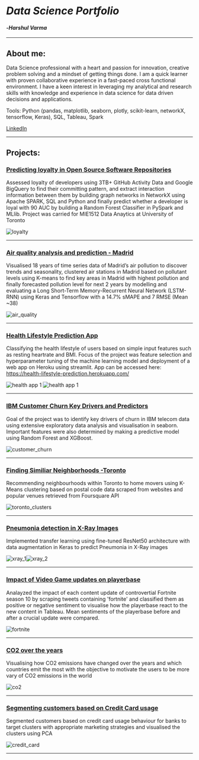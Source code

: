 # *Data Science Portfolio*
#### -*Harshul Varma*
***
## About me:

Data Science professional with a heart and passion for innovation, creative problem solving and a mindset of getting things done. I am a quick learner with proven collaborative experience in a fast-paced cross functional environment. I have a keen interest in leveraging my analytical and research skills with knowledge and experience in data science for data driven decisions and applications. 

Tools: Python (pandas, matplotlib, seaborn, plotly, scikit-learn, networkX, tensorflow, Keras), SQL, Tableau, Spark 

[LinkedIn](https://www.linkedin.com/in/harshulvarma/)

***
## Projects:

### [Predicting loyalty in Open Source Software Repositories](https://nbviewer.jupyter.org/github/harshulvarma/Portfolio/blob/master/LoyaltyInGitHub.ipynb)

Assessed loyalty of developers using 3TB+ GitHub Activity Data and Google BigQuery to find their committing pattern, and extract interaction information between them by building graph networks in NetworkX using Apache SPARK, SQL and Python and finally predict whether a developer is loyal with 90 AUC by building a Random Forest Classifier in PySpark and MLlib. Project was carried for MIE1512 Data Anaytics at University of Toronto

![loyalty](Images/loyal.png)

***

### [Air quality analysis and prediction - Madrid](https://nbviewer.jupyter.org/github/harshulvarma/Portfolio/blob/master/air_quality_analysis_and_prediction_Madrid.ipynb)
Visualised 18 years of time series data of Madrid’s air pollution to discover trends and seasonality, clustered air stations in Madrid based on pollutant levels using K-means to find key areas in Madrid with highest pollution and finally forecasted pollution level for next 2 years by modelling and evaluating a Long Short-Term Memory-Recurrent Neural Network (LSTM-RNN) using Keras and Tensorflow with a 14.7% sMAPE and 7 RMSE (Mean ~38)


![air_quality](Images/no2.png)

***


### [Health Lifestyle Prediction App](https://nbviewer.jupyter.org/github/harshulvarma/Portfolio/blob/master/health_lifestyle_prediction_app.ipynb)

Classifying the health lifestyle of users based on simple input features such as resting heartrate and BMI. Focus of the project was feature selection and hyperparameter tuning of the machine learning model and deployment of a web app on Heroku using streamlit. App can be accessed here: https://health-lifestyle-prediction.herokuapp.com/

![health app 1](Images/health_app1.JPG) ![health app 1](Images/health_app2.JPG)

***

### [IBM Customer Churn Key Drivers and Predictors](https://nbviewer.jupyter.org/github/harshulvarma/Portfolio/blob/master/CustomerChurn.ipynb)

Goal of the project was to identify key drivers of churn in IBM telecom data using extensive exploratory data analysis and visualisation in seaborn. Important features were also determined by making a predictive model using Random Forest and XGBoost.


![customer_churn](Images/customerchurn.png)

***


### [Finding Similiar Neighborhoods -Toronto](https://nbviewer.jupyter.org/github/harshulvarma/Portfolio/blob/master/Finding_Similar_Neighborhoods.ipynb)
Recommending neighbourhoods within Toronto to home movers using K-Means clustering based on postal code data scraped from websites and popular venues retrieved from Foursquare API

![toronto_clusters](Images/TorontoClusters.JPG)

***


### [Pneumonia detection in X-Ray Images](https://nbviewer.jupyter.org/github/harshulvarma/Portfolio/blob/master/Pneumonia_X-Ray_Images.ipynb)
Implemented transfer learning using fine-tuned ResNet50 architecture with data augmentation in Keras to predict Pneumonia in X-Ray images 

![xray_1](Images/XRay.PNG)![xray_2](Images/PneumoniaConfusion.PNG)

***

### [Impact of Video Game updates on playerbase](https://public.tableau.com/profile/harshul.varma#!/vizhome/FortniteSentimentAnalysis/FNTweetsDashboard)
Analayzed the impact of each content update of controvertial Fortnite season 10 by scraping tweets containing 'fortnite' and classified them as positive or negative sentiment to visualise how the playerbase react to the new content in Tableau. Mean sentiments of the playerbase before and after a crucial update were compared.


![fortnite](Images/fn.png)

***

### [CO2 over the years](https://public.tableau.com/profile/harshul.varma#!/vizhome/CO2_15711221802340/CO2Dashboard)
Visualising how CO2 emissions have changed over the years and which countries emit the most with the objective to motivate the users to be more vary of CO2 emissions in the world


![co2](Images/co2.png)

***


### [Segmenting customers based on Credit Card usage](https://nbviewer.jupyter.org/github/harshulvarma/Portfolio/blob/master/Credit_Card_User_Segmentation.ipynb)
Segmented customers based on credit card usage behaviour for banks to target clusters with appropriate marketing strategies and visualised the clusters using PCA


![credit_card](Images/CreditCard.png)

***

